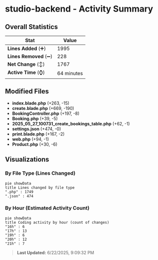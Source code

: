 # studio-backend - Activity Summary 

## Overall Statistics

| Stat                   | Value                                                             |
| ---------------------- | ----------------------------------------------------------------- |
| **Lines Added** (➕)   | 1995                                          |
| **Lines Removed** (➖) | 228                                        |
| **Net Change** (↕)    | 1767                |
| **Active Time** (⌚)   | 64 minutes |


## Modified Files
- **index.blade.php** (+263, -15)
- **create.blade.php** (+669, -190)
- **BookingController.php** (+197, -8)
- **Booking.php** (+39, -5)
- **2025_05_27_100731_create_bookings_table.php** (+62, -1)
- **settings.json** (+474, -0)
- **print.blade.php** (+167, -2)
- **web.php** (+94, -1)
- **Product.php** (+30, -6)

## Visualizations

### By File Type (Lines Changed)

```mermaid
pie showData
title Lines changed by file type
".php" : 1749
".json" : 474
```

### By Hour (Estimated Activity Count)

```mermaid
pie showData
title Coding activity by hour (count of changes)
"16h" : 6
"17h" : 13
"19h" : 6
"20h" : 12
"21h" : 7
```


> **Last Updated:** 6/22/2025, 9:09:32 PM